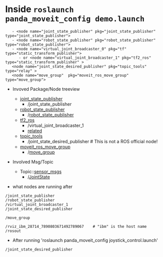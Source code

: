 # Inside `roslaunch panda_moveit_config demo.launch`
```
   - <node name="joint_state_publisher" pkg="joint_state_publisher" type="joint_state_publisher">
   - <node name="robot_state_publisher" pkg="robot_state_publisher" type="robot_state_publisher">
   - <node name="virtual_joint_broadcaster_0" pkg="tf" type="static_transform_publisher"> 
      - or <node name="virtual_joint_broadcaster_1" pkg="tf2_ros" type="static_transform_publisher" >
   <node name="joint_state_desired_publisher" pkg="topic_tools" type="relay" >
   <node name="move_group"  pkg="moveit_ros_move_group" type="move_group">
```
- Invoved Package/Node treeview
   - [joint_state_publisher](http://wiki.ros.org/joint_state_publisher)
      - /joint_state_publisher
   - [robot_state_publisher](http://wiki.ros.org/robot_state_publisher)
      - /[robot_state_publisher](http://wiki.ros.org/robot_state_publisher/Tutorials/Using%20the%20robot%20state%20publisher%20on%20your%20own%20robot)
   - [tf2_ros](http://wiki.ros.org/tf2_ros) 
      - /virtual_joint_broadcaster_1
      - [related](http://wiki.ros.org/tf2) 
   - [topic_tools](http://wiki.ros.org/topic_tools)
      - /joint_state_desired_publisher  # This is not a ROS official node!
   - [moveit_ros_move_group](http://wiki.ros.org/moveit_ros_move_group)
      - /[move_group](https://moveit.ros.org/documentation/concepts/)
           
- Involved Msg/Topic
   - Topic::[sensor_msgs](http://docs.ros.org/api/sensor_msgs/html/index-msg.html)
      - /[JointState](http://docs.ros.org/api/sensor_msgs/html/msg/JointState.html)
- what nodes are running after 
```
/joint_state_publisher
/robot_state_publisher
/virtual_joint_broadcaster_1
/joint_state_desired_publisher

/move_group

/rviz_ibm_28714_7890803671492789067    # "ibm" is the host name
/rosout
```

- After running 'roslaunch panda_moveit_config joystick_control.launch'
```
/joint_state_desired_publisher
```

